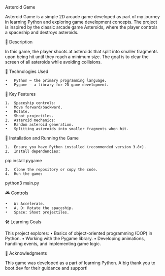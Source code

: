 Asteroid Game

Asteroid Game is a simple 2D arcade game developed as part of my journey in learning Python and exploring game development concepts. The project is inspired by the classic arcade game Asteroids, where the player controls a spaceship and destroys asteroids.

📜 Description

In this game, the player shoots at asteroids that split into smaller fragments upon being hit until they reach a minimum size. The goal is to clear the screen of all asteroids while avoiding collisions.

🔧 Technologies Used

	•	Python — the primary programming language.
	•	Pygame — a library for 2D game development.

🚀 Key Features

	1.	Spaceship controls:
	•	Move forward/backward.
	•	Rotate.
	•	Shoot projectiles.
	2.	Asteroid mechanics:
	•	Random asteroid generation.
	•	Splitting asteroids into smaller fragments when hit.

📂 Installation and Running the Game

	1.	Ensure you have Python installed (recommended version 3.8+).
	2.	Install dependencies:

pip install pygame


	3.	Clone the repository or copy the code.
	4.	Run the game:

python3 main.py


🎮 Controls

	•	W: Accelerate.
	•	A, D: Rotate the spaceship.
	•	Space: Shoot projectiles.

🛠 Learning Goals

This project explores:
	•	Basics of object-oriented programming (OOP) in Python.
	•	Working with the Pygame library.
	•	Developing animations, handling events, and implementing game logic.

🤝 Acknowledgments

This game was developed as a part of learning Python. A big thank you to boot.dev for their guidance and support!